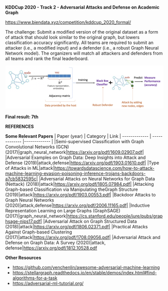 **KDDCup 2020 - Track 2 - Adversarial Attacks and Defense on Academic Graph**

https://www.biendata.xyz/competition/kddcup_2020_formal/

The challenge: Submit a modified version of the original dataset as a form of attack that should look similar to the original graph, 
but lowers classification accuracy significantly. All teams are required to submit an attacker (i.e., a modified input) and a defender (i.e., a robust Graph Neural Network model). 
The organizers will match all attackers and defenders from all teams and rank the final leaderboard.

![image](https://raw.githubusercontent.com/chaupmcs/kdd_cup_2020_attacks_defense_graphs/master/intro.png)

**Final result: 7th**

**REFERENCES**

**Some Relevant Papers**
| Paper (year)  | Category | Link
| ------------- | ------------- |------------- |
|Semi-supervised Classification with Graph Convolutional Networks (GCN) (2017)|graph_neural_network|https://arxiv.org/pdf/1609.02907.pdf|
|Adversarial Examples on Graph Data: Deep Insights into Attack and Defense (2019)|attack,defense|https://arxiv.org/pdf/1903.01610.pdf|
|Type of Attacks in ML|attack|https://towardsdatascience.com/how-to-attack-machine-learning-evasion-poisoning-inference-trojans-backdoors-a7cb5832595c|
|Adversarial Attacks on Neural Networks for Graph Data (Nettack) (2018)|attack|https://arxiv.org/pdf/1805.07984.pdf|
|Attacking Graph-based Classification via Manipulating theGraph Structure (2019)|attack|https://arxiv.org/pdf/1903.00553.pdf|
|Backdoor Attacks to Graph Neural Networks (2020)|attack,defense|https://arxiv.org/pdf/2006.11165.pdf|
|Inductive Representation Learning on Large Graphs (GraphSAGE) (2017)|graph_neural_network|https://cs.stanford.edu/people/jure/pubs/graphsage-nips17.pdf|
|Adversarial Attack on Graph Structured Data (2018)|attack|https://arxiv.org/pdf/1806.02371.pdf|
|Practical Attacks Against Graph-based Clustering (2017)|attack|https://arxiv.org/pdf/1708.09056.pdf|
|Adversarial Attack and Defense on Graph Data: A Survey (2020)|attack, defense|https://arxiv.org/pdf/1812.10528.pdf


**Other Resources**
- https://github.com/yenchenlin/awesome-adversarial-machine-learning
- https://stellargraph.readthedocs.io/en/stable/demos/index.html#find-algorithms-for-a-task
- https://adversarial-ml-tutorial.org/
